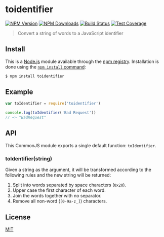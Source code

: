 # toidentifier

[![NPM Version][npm-image]][npm-url]
[![NPM Downloads][downloads-image]][downloads-url]
[![Build Status][github-actions-ci-image]][github-actions-ci-url]
[![Test Coverage][codecov-image]][codecov-url]

> Convert a string of words to a JavaScript identifier

## Install

This is a [Node.js](https://nodejs.org/en/) module available through the
[npm registry](https://www.npmjs.com/). Installation is done using the
[`npm install` command](https://docs.npmjs.com/getting-started/installing-npm-packages-locally):

```bash
$ npm install toidentifier
```

## Example

```js
var toIdentifier = require('toidentifier')

console.log(toIdentifier('Bad Request'))
// => "BadRequest"
```

## API

This CommonJS module exports a single default function: `toIdentifier`.

### toIdentifier(string)

Given a string as the argument, it will be transformed according to
the following rules and the new string will be returned:

1. Split into words separated by space characters (`0x20`).
2. Upper case the first character of each word.
3. Join the words together with no separator.
4. Remove all non-word (`[0-9a-z_]`) characters.

## License

[MIT](LICENSE)

[codecov-image]: https://img.shields.io/codecov/c/github/component/toidentifier.svg

[codecov-url]: https://codecov.io/gh/component/toidentifier

[downloads-image]: https://img.shields.io/npm/dm/toidentifier.svg

[downloads-url]: https://npmjs.org/package/toidentifier

[github-actions-ci-image]: https://img.shields.io/github/workflow/status/component/toidentifier/ci/master?label=ci

[github-actions-ci-url]: https://github.com/component/toidentifier?query=workflow%3Aci

[npm-image]: https://img.shields.io/npm/v/toidentifier.svg

[npm-url]: https://npmjs.org/package/toidentifier

##

[npm]: https://www.npmjs.com/

[yarn]: https://yarnpkg.com/
